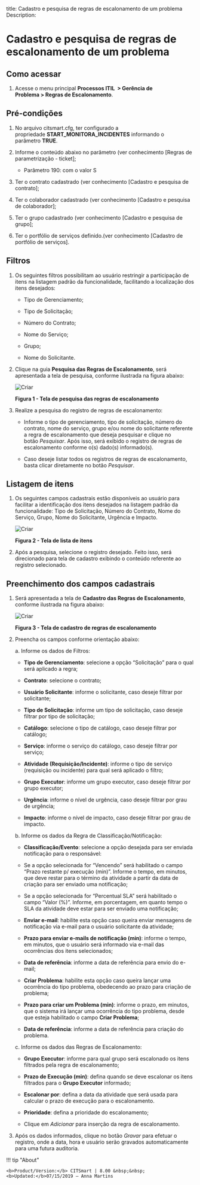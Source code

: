 title: Cadastro e pesquisa de regras de escalonamento de um problema
Description:

# Cadastro e pesquisa de regras de escalonamento de um problema

Como acessar
------------

1.  Acesse o menu principal **Processos ITIL  > Gerência de
    Problema > Regras de Escalonamento**.

Pré-condições
-------------

1.  No arquivo citsmart.cfg, ter configurado a
    propriedade **START_MONITORA_INCIDENTES** informando o parâmetro **TRUE**.

2.  Informe o conteúdo abaixo no parâmetro (ver conhecimento [Regras de
    parametrização - ticket];

    -   Parâmetro 190: com o valor S

1.  Ter o contrato cadastrado (ver conhecimento [Cadastro e pesquisa de
    contrato];

2.  Ter o colaborador cadastrado (ver conhecimento [Cadastro e pesquisa de
    colaborador];

3.  Ter o grupo cadastrado (ver conhecimento [Cadastro e pesquisa de
    grupo];

4.  Ter o portfólio de serviços definido.(ver conhecimento [Cadastro de
    portfólio de serviços].

Filtros
-------

1.  Os seguintes filtros possibilitam ao usuário restringir a participação de
    itens na listagem padrão da funcionalidade, facilitando a localização dos
    itens desejados:

    -  Tipo de Gerenciamento;

    -  Tipo de Solicitação;

    -  Número do Contrato;

    -  Nome do Serviço;

    -  Grupo;

    -  Nome do Solicitante.

1.  Clique na guia **Pesquisa das Regras de Escalonamento**, será apresentada a
    tela de pesquisa, conforme ilustrada na figura abaixo:

    ![Criar](images/escalation-1.png)

    **Figura 1 - Tela de pesquisa das regras de escalonamento**

1.  Realize a pesquisa do registro de regras de escalonamento:

    -   Informe o tipo de gerenciamento, tipo de solicitação, número do
        contrato, nome do serviço, grupo e/ou nome do solicitante referente a
        regra de escalonamento que deseja pesquisar e clique no
        botão *Pesquisar*. Após isso, será exibido o registro de regras de
        escalonamento conforme o(s) dado(s) informado(s).

    -   Caso deseje listar todos os registros de regras de escalonamento, basta
        clicar diretamente no botão *Pesquisar*.

Listagem de itens
-----------------

1.  Os seguintes campos cadastrais estão disponíveis ao usuário para facilitar a
    identificação dos itens desejados na listagem padrão da
    funcionalidade: Tipo de Solicitação, Número do Contrato, Nome do Serviço,
    Grupo, Nome do Solicitante, Urgência e Impacto.

    ![Criar](images/escalation-2.png)

    **Figura 2 - Tela de lista de itens**

1.  Após a pesquisa, selecione o registro desejado. Feito isso, será direcionado
    para tela de cadastro exibindo o conteúdo referente ao registro selecionado.

Preenchimento dos campos cadastrais
-----------------------------------

1.  Será apresentada a tela de **Cadastro das Regras de Escalonamento**,
    conforme ilustrada na figura abaixo:

    ![Criar](images/escalation-3.png)

    **Figura 3 - Tela de cadastro de regras de escalonamento**

1.  Preencha os campos conforme orientação abaixo:

    a. Informe os dados de Filtros:

       -   **Tipo de Gerenciamento**: selecione a opção “Solicitação” para o qual será
    aplicado a regra;

       -   **Contrato**: selecione o contrato;

       -   **Usuário Solicitante**: informe o solicitante, caso deseje filtrar por
    solicitante;

       -  **Tipo de Solicitação**: informe um tipo de solicitação, caso deseje filtrar
    por tipo de solicitação;

       -   **Catálogo**: selecione o tipo de catálogo, caso deseje filtrar por
    catálogo;

       -   **Serviço**: informe o serviço do catálogo, caso deseje filtrar por serviço;

       -   **Atividade (Requisição/Incidente)**: informe o tipo de serviço (requisição
    ou incidente) para qual será aplicado o filtro;

       -   **Grupo Executor**: informe um grupo executor, caso deseje filtrar por grupo
    executor;

       -   **Urgência**: informe o nível de urgência, caso deseje filtrar por grau de
    urgência;

       -   **Impacto**: informe o nível de impacto, caso deseje filtrar por grau de
    impacto.

    b. Informe os dados da Regra de Classificação/Notificação:

      -  **Classificação/Evento**: selecione a opção desejada para ser enviada
    notificação para o responsável:

       * Se a opção selecionada for “Vencendo” será habilitado o campo “Prazo
         restante p/ execução (min)”. Informe o tempo, em minutos, que deve
         restar para o término da atividade a partir da data de criação para ser
         enviado uma notificação;

       * Se a opção selecionada for “Percentual SLA” será habilitado o campo
        “Valor (%)”. Informe, em porcentagem, em quanto tempo o SLA da atividade
        deve estar para ser enviado uma notificação;

       -  **Enviar e-mail**: habilite esta opção caso queira enviar mensagens de
    notificação via e-mail para o usuário solicitante da atividade;

       -  **Prazo para enviar e-mails de notificação (min)**: informe o tempo, em
    minutos, que o usuário será informado via e-mail das ocorrências dos itens
    selecionados;

       -  **Data de referência**: informe a data de referência para envio do e-mail;

       -  **Criar Problema**: habilite esta opção caso queira lançar uma ocorrência do
    tipo problema, obedecendo ao prazo para criação de problema;

       -  **Prazo para criar um Problema (min)**: informe o prazo, em minutos, que o
    sistema irá lançar uma ocorrência do tipo problema, desde que esteja
    habilitado o campo **Criar Problema**;

       -  **Data de referência**: informe a data de referência para criação do
    problema.

    c. Informe os dados das Regras de Escalonamento:

      -   **Grupo Executor**: informe para qual grupo será escalonado os itens
    filtrados pela regra de escalonamento;

      -   **Prazo de Execução (min)**: defina quando se deve escalonar os itens
    filtrados para o **Grupo Executor** informado;

      -   **Escalonar por**: defina a data da atividade que será usada para calcular o
    prazo de execução para o escalonamento.

      -   **Prioridade**: defina a prioridade do escalonamento;

      -   Clique em *Adicionar* para inserção da regra de escalonamento.

1.  Após os dados informados, clique no botão *Gravar* para efetuar o registro,
    onde a data, hora e usuário serão gravados automaticamente para uma futura
    auditoria.


!!! tip "About"

    <b>Product/Version:</b> CITSmart | 8.00 &nbsp;&nbsp;
    <b>Updated:</b>07/15/2019 – Anna Martins

